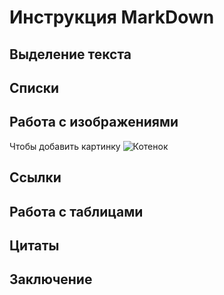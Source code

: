 # Инструкция MarkDown
## Выделение текста
## Списки
## Работа с изображениями
Чтобы добавить картинку
![Котенок](cat.jpg)
## Ссылки
## Работа с таблицами 
## Цитаты
## Заключение